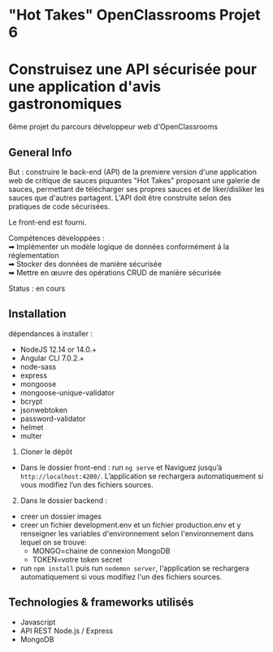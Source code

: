 # "Hot Takes" OpenClassrooms Projet 6
# Construisez une API sécurisée pour une application d'avis gastronomiques
6ème projet du parcours développeur web d'OpenClassrooms

## General Info
But : construire le back-end (API) de la premiere version d'une application web de critique de sauces piquantes "Hot Takes" proposant une galerie de sauces, permettant de télécharger ses propres sauces et de liker/disliker les sauces que d'autres partagent.
L'API doit être construite selon des pratiques de code sécurisées.

Le front-end est fourni.

Compétences développées :        
➡ Implémenter un modèle logique de données conformément à la réglementation   
➡ Stocker des données de manière sécurisée   
➡ Mettre en œuvre des opérations CRUD de manière sécurisée   

Status : en cours

## Installation
dépendances à installer : 
- NodeJS 12.14 or 14.0.+
- Angular CLI 7.0.2.+
- node-sass
- express
- mongoose
- mongoose-unique-validator
- bcrypt
- jsonwebtoken
- password-validator
- helmet
- multer


1. Cloner le dépôt
- Dans le dossier front-end : run `ng serve` et Naviguez jusqu’à `http://localhost:4200/`. L’application se rechargera automatiquement si vous modifiez l’un des fichiers sources.

2. Dans le dossier backend : 
- creer un dossier images
- creer un fichier development.env et un fichier production.env et y renseigner les variables d'environnement selon l'environnement dans lequel on se trouve:
    - MONGO=chaine de connexion MongoDB
    - TOKEN=votre token secret
- run `npm install` puis 
run `nodemon server`, l'application se rechargera automatiquement si vous modifiez l'un des fichiers sources.


## Technologies & frameworks utilisés
- Javascript
- API REST Node.js / Express
- MongoDB
